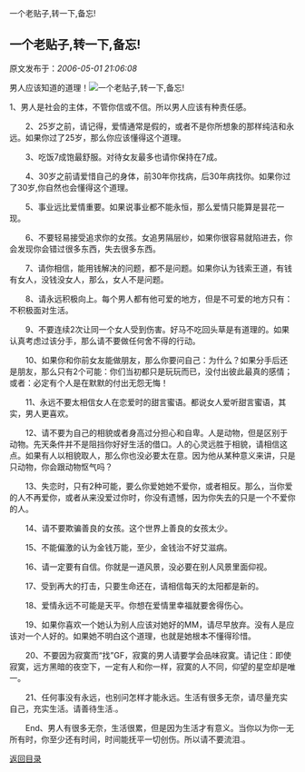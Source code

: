 一个老贴子,转一下,备忘!
## 一个老贴子,转一下,备忘!

 原文发布于：*2006-05-01 21:06:08*

男人应该知道的道理！![一个老贴子,转一下,备忘!](http&#58;//spaces.msn.com/mmm2006-03-23_17.22/images/hcl_25.gif) 
     
1、男人是社会的主体，不管你信或不信。所以男人应该有种责任感。

　　2、25岁之前，请记得，爱情通常是假的，或者不是你所想象的那样纯洁和永远。如果你过了25岁，那么你应该懂得这个道理。

　　3、吃饭7成饱最舒服。对待女友最多也请你保持在7成。

　　4、30岁之前请爱惜自己的身体，前30年你找病，后30年病找你。如果你过了30岁,你自然也会懂得这个道理。

　　5、事业远比爱情重要。如果说事业都不能永恒，那么爱情只能算是昙花一现。

　　6、不要轻易接受追求你的女孩。女追男隔层纱，如果你很容易就陷进去，你会发现你会错过很多东西，失去很多东西。

　　7、请你相信，能用钱解决的问题，都不是问题。如果你认为钱索王道，有钱有女人，没钱没女人，那么，女人不是问题。

　　8、请永远积极向上。每个男人都有他可爱的地方，但是不可爱的地方只有：不积极面对生活。

　　9、不要连续2次让同一个女人受到伤害。好马不吃回头草是有道理的。如果认真考虑过该分手，那么请不要做任何舍不得的行动。

　　10、如果你和你前女友能做朋友，那么你要问自己：为什么？如果分手后还是朋友，那么只有2个可能：你们当初都只是玩玩而已，没付出彼此最真的感情；或者：必定有个人是在默默的付出无怨无悔！

　　11、永远不要太相信女人在恋爱时的甜言蜜语。都说女人爱听甜言蜜语，其实，男人更喜欢。

　　12、请不要为自己的相貌或者身高过分担心和自卑。人是动物，但是区别于动物。先天条件并不是阻挡你好好生活的借口。人的心灵远胜于相貌，请相信这点。如果有人以相貌取人，那么你也没必要太在意。因为他从某种意义来讲，只是只动物，你会跟动物怄气吗？

　　13、失恋时，只有2种可能，要么你爱她她不爱你，或者相反。那么，当你爱的人不再爱你，或者从来没爱过你时，你没有遗憾，因为你失去的只是一个不爱你的人。

　　14、请不要欺骗善良的女孩。这个世界上善良的女孩太少。

　　15、不能偏激的认为金钱万能，至少，金钱治不好艾滋病。

　　16、请一定要有自信。你就是一道风景，没必要在别人风景里面仰视。

　　17、受到再大的打击，只要生命还在，请相信每天的太阳都是新的。

　　18、爱情永远不可能是天平。你想在爱情里幸福就要舍得伤心。

　　19、如果你喜欢一个她认为别人应该对她好的MM，请尽早放弃。没有人是应该对一个人好的。如果她不明白这个道理，也就是她根本不懂得珍惜。

　　20、不要因为寂寞而“找”GF，寂寞的男人请要学会品味寂寞。请记住：即使寂寞，远方黑暗的夜空下，一定有人和你一样，寂寞的人不同，仰望的星空却是唯一。

　　21、任何事没有永远，也别问怎样才能永远。生活有很多无奈，请尽量充实自己，充实生活。请善待生活.。

　　End、男人有很多无奈，生活很累，但是因为生活才有意义。当你以为你一无所有时，你至少还有时间，时间能抚平一切创伤。所以请不要流泪.。

[返回目录](index.html)
